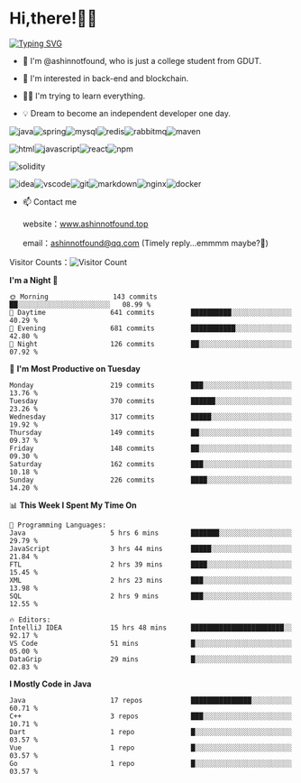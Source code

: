 # Hi,there!👨‍🔧
[![Typing SVG](https://readme-typing-svg.herokuapp.com?font=Fira+Code&pause=1000&width=435&lines=Welcome%2C+this+is+ashinnotfound%F0%9F%98%81+)](https://git.io/typing-svg)

- 👋 I'm @ashinnotfound, who is just a college student from GDUT.

- 👀 I'm interested in back-end and blockchain.

- 👨‍🔧 I'm trying to learn everything.

- 💡 Dream to become an independent developer one day.

![java](https://img.shields.io/badge/Java-ED8B00?style=for-the-badge&logo=openjdk&logoColor=white)![spring](https://img.shields.io/badge/Spring-6DB33F?style=for-the-badge&logo=spring&logoColor=white)![mysql](https://img.shields.io/badge/MySQL-005C84?style=for-the-badge&logo=mysql&logoColor=white)![redis](https://img.shields.io/badge/redis-%23DD0031.svg?&style=for-the-badge&logo=redis&logoColor=white)![rabbitmq](https://img.shields.io/badge/rabbitmq-%23FF6600.svg?&style=for-the-badge&logo=rabbitmq&logoColor=white)![maven](https://img.shields.io/badge/apache_maven-C71A36?style=for-the-badge&logo=apachemaven&logoColor=white)

![html](https://img.shields.io/badge/HTML-239120?style=for-the-badge&logo=html5&logoColor=white)![javascript](https://img.shields.io/badge/JavaScript-323330?style=for-the-badge&logo=javascript&logoColor=F7DF1E)![react](https://img.shields.io/badge/React-20232A?style=for-the-badge&logo=react&logoColor=61DAFB)![npm](https://img.shields.io/badge/npm-CB3837?style=for-the-badge&logo=npm&logoColor=white)

![solidity](https://img.shields.io/badge/Solidity-e6e6e6?style=for-the-badge&logo=solidity&logoColor=black)

![idea](https://img.shields.io/badge/IntelliJ_IDEA-000000.svg?style=for-the-badge&logo=intellij-idea&logoColor=white)![vscode](https://img.shields.io/badge/VSCode-0078D4?style=for-the-badge&logo=visual%20studio%20code&logoColor=white)![git](https://img.shields.io/badge/GIT-E44C30?style=for-the-badge&logo=git&logoColor=white
)![markdown](https://img.shields.io/badge/Markdown-000000?style=for-the-badge&logo=markdown&logoColor=white)![nginx](https://img.shields.io/badge/Nginx-009639?style=for-the-badge&logo=nginx&logoColor=white)![docker](https://img.shields.io/badge/Docker-2CA5E0?style=for-the-badge&logo=docker&logoColor=white)

- 📫 Contact me
    
    website：www.ashinnotfound.top
    
    email：ashinnotfound@qq.com (Timely reply...emmmm maybe?🤪)

​Visitor Counts：![Visitor Count](https://profile-counter.glitch.me/ashinnotfound/count.svg)

<!--START_SECTION:waka-->
**I'm a Night 🦉** 

```text
🌞 Morning                143 commits         ██░░░░░░░░░░░░░░░░░░░░░░░   08.99 % 
🌆 Daytime                641 commits         ██████████░░░░░░░░░░░░░░░   40.29 % 
🌃 Evening                681 commits         ███████████░░░░░░░░░░░░░░   42.80 % 
🌙 Night                  126 commits         ██░░░░░░░░░░░░░░░░░░░░░░░   07.92 % 
```
📅 **I'm Most Productive on Tuesday** 

```text
Monday                   219 commits         ███░░░░░░░░░░░░░░░░░░░░░░   13.76 % 
Tuesday                  370 commits         ██████░░░░░░░░░░░░░░░░░░░   23.26 % 
Wednesday                317 commits         █████░░░░░░░░░░░░░░░░░░░░   19.92 % 
Thursday                 149 commits         ██░░░░░░░░░░░░░░░░░░░░░░░   09.37 % 
Friday                   148 commits         ██░░░░░░░░░░░░░░░░░░░░░░░   09.30 % 
Saturday                 162 commits         ███░░░░░░░░░░░░░░░░░░░░░░   10.18 % 
Sunday                   226 commits         ████░░░░░░░░░░░░░░░░░░░░░   14.20 % 
```


📊 **This Week I Spent My Time On** 

```text
💬 Programming Languages: 
Java                     5 hrs 6 mins        ███████░░░░░░░░░░░░░░░░░░   29.79 % 
JavaScript               3 hrs 44 mins       █████░░░░░░░░░░░░░░░░░░░░   21.84 % 
FTL                      2 hrs 39 mins       ████░░░░░░░░░░░░░░░░░░░░░   15.45 % 
XML                      2 hrs 23 mins       ███░░░░░░░░░░░░░░░░░░░░░░   13.98 % 
SQL                      2 hrs 9 mins        ███░░░░░░░░░░░░░░░░░░░░░░   12.55 % 

🔥 Editors: 
IntelliJ IDEA            15 hrs 48 mins      ███████████████████████░░   92.17 % 
VS Code                  51 mins             █░░░░░░░░░░░░░░░░░░░░░░░░   05.00 % 
DataGrip                 29 mins             █░░░░░░░░░░░░░░░░░░░░░░░░   02.83 % 
```

**I Mostly Code in Java** 

```text
Java                     17 repos            ███████████████░░░░░░░░░░   60.71 % 
C++                      3 repos             ███░░░░░░░░░░░░░░░░░░░░░░   10.71 % 
Dart                     1 repo              █░░░░░░░░░░░░░░░░░░░░░░░░   03.57 % 
Vue                      1 repo              █░░░░░░░░░░░░░░░░░░░░░░░░   03.57 % 
Go                       1 repo              █░░░░░░░░░░░░░░░░░░░░░░░░   03.57 % 
```




<!--END_SECTION:waka-->
